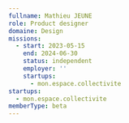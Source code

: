 ```yaml
---
fullname: Mathieu JEUNE
role: Product designer
domaine: Design
missions:
  - start: 2023-05-15
    end: 2024-06-30
    status: independent
    employer: ''
    startups:
      - mon.espace.collectivite
startups:
  - mon.espace.collectivite
memberType: beta
---
```

